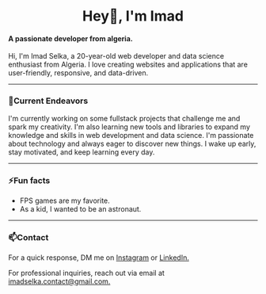 <h1 align="center">Hey👋, I'm Imad</h1>
<h4 align="left">A passionate developer from algeria.</h4>
<p>Hi, I'm Imad Selka, a 20-year-old web developer and data science enthusiast from Algeria. I love creating websites and applications that are user-friendly, responsive, and data-driven.</p>

<hr/>

<h3 align="left">🔭Current Endeavors</h3>
<p>I'm currently working on some fullstack projects that challenge me and spark my creativity. I'm also learning new tools and libraries to expand my knowledge and skills in web development and data science. I'm passionate about technology and always eager to discover new things. I wake up early, stay motivated, and keep learning every day.</p>

<hr/>

<h3 align="left">⚡Fun facts</h3>
 <ul>
  <li>FPS games are my favorite.</li>
  <li>As a kid, I wanted to be an astronaut.</li>
</ul>

<hr/>

<h3 align="left">📫Contact</h3>
<p align="left">
 For a quick response, DM me on
<a href="https://instagram.com/imad._selka" target="blank">Instagram</a> or
<a href="https://www.linkedin.com/in/imad-selka-120aa4251/" target="blank">LinkedIn.</a>
</p>
<p>For professional inquiries, reach out via email at 
 <a href="mailto:imadselka.contact@gmail.com">imadselka.contact@gmail.com.</a>
</p>
